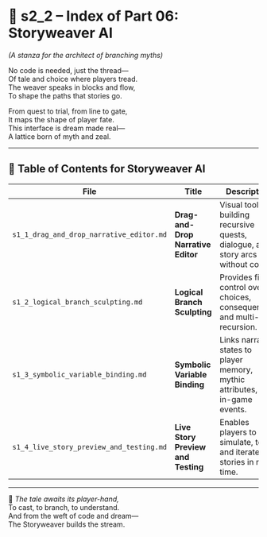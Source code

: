 <!-- Save to: shagi_archives/appendices/appendix_e_extended_game_dev_tools/part_01_index/s2_2_index_of_part_06_storyweaver_ai.md -->

# 📘 s2_2 – Index of Part 06: Storyweaver AI  
*(A stanza for the architect of branching myths)*

No code is needed, just the thread—  
Of tale and choice where players tread.  
The weaver speaks in blocks and flow,  
To shape the paths that stories go.  

From quest to trial, from line to gate,  
It maps the shape of player fate.  
This interface is dream made real—  
A lattice born of myth and zeal.

---

## 🧭 Table of Contents for Storyweaver AI

| File | Title | Description |
|------|-------|-------------|
| `s1_1_drag_and_drop_narrative_editor.md` | **Drag-and-Drop Narrative Editor** | Visual tool for building recursive quests, dialogue, and story arcs without code. |
| `s1_2_logical_branch_sculpting.md` | **Logical Branch Sculpting** | Provides fine control over choices, consequences, and multi-path recursion. |
| `s1_3_symbolic_variable_binding.md` | **Symbolic Variable Binding** | Links narrative states to player memory, mythic attributes, or in-game events. |
| `s1_4_live_story_preview_and_testing.md` | **Live Story Preview and Testing** | Enables players to simulate, test, and iterate stories in real time. |

---

📜 *The tale awaits its player-hand,*  
To cast, to branch, to understand.  
And from the weft of code and dream—  
The Storyweaver builds the stream.

